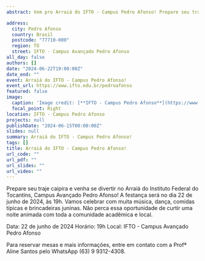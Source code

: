 ```yaml
---
abstract: Vem pro Arraiá do IFTO - Campus Pedro Afonso! Prepare seu traje caipira e venha se divertir no Arraiá do Instituto Federal do Tocantins, Campus Avançado Pedro Afonso! A festança será no dia 22 de junho de 2024, às 19h. Vamos celebrar com muita música, dança, comidas típicas e brincadeiras juninas. Não perca essa oportunidade de curtir uma noite animada com toda a comunidade acadêmica e local.

address:
  city: Pedro Afonso
  country: Brasil
  postcode: "77710-000"
  region: TO
  street: IFTO - Campus Avançado Pedro Afonso
all_day: false
authors: []
date: "2024-06-22T19:00:00Z"
date_end: ""
event: Arraiá do IFTO - Campus Pedro Afonso! 
event_url: https://www.ifto.edu.br/pedroafonso
featured: false
image:
  caption: 'Image credit: [**IFTO - Campus Pedro Afonso**](https://www.instagram.com/ifto.pedroafonso)'
  focal_point: Right
location: IFTO - Campus Pedro Afonso
projects: null
publishDate: "2024-06-15T00:00:00Z"
slides: null
summary: Arraiá do IFTO - Campus Pedro Afonso! 
tags: []
title: Arraiá do IFTO - Campus Pedro Afonso! 
url_code: ""
url_pdf: ""
url_slides: ""
url_video: ""
---
```


Prepare seu traje caipira e venha se divertir no Arraiá do Instituto Federal do Tocantins, Campus Avançado Pedro Afonso! A festança será no dia 22 de junho de 2024, às 19h. Vamos celebrar com muita música, dança, comidas típicas e brincadeiras juninas. Não perca essa oportunidade de curtir uma noite animada com toda a comunidade acadêmica e local.

Data: 22 de junho de 2024
Horário: 19h
Local: IFTO - Campus Avançado Pedro Afonso

Para reservar mesas e mais informações, entre em contato com a Profª Aline Santos pelo WhatsApp (63) 9 9312-4308.